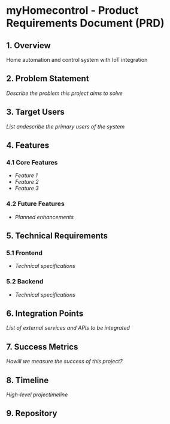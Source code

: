 # myHomecontrol - Product Requirements Document (PRD)

## 1. Overview
Home automation and control system with IoT integration

## 2. Problem Statement
*Describe the problem this project aims to solve*

## 3. Target Users
*List andescribe the primary users of the system*

## 4. Features
### 4.1 Core Features
- *Feature 1*
- *Feature 2*
- *Feature 3*

### 4.2 Future Features
- *Planned enhancements*

## 5. Technical Requirements
### 5.1 Frontend
- *Technical specifications*

### 5.2 Backend
- *Technical specifications*

## 6. Integration Points
*List of external services and APIs to be integrated*

## 7. Success Metrics
*Howill we measure the success of this project?*

## 8. Timeline
*High-level projectimeline*

## 9. Repository

